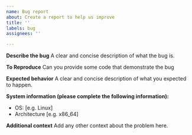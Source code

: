 ```yaml
---
name: Bug report
about: Create a report to help us improve
title: ''
labels: bug
assignees: ''

---
```


**Describe the bug**
A clear and concise description of what the bug is.

**To Reproduce**
Can you provide some code that demonstrate the bug

**Expected behavior**
A clear and concise description of what you expected to happen.

**System information (please complete the following information):**
 - OS: [e.g. Linux]
 - Architecture [e.g. x86_64]

**Additional context**
Add any other context about the problem here.
